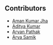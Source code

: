 ## Contributors

- [Aman Kumar Jha](https://github.com/amankumar6204)
- [Aditya Kumar](https://github.com/)
- [Aryan Pathak](https://github.com/AR8360)
- [Arya Samik](https://github.com/AryaSamik)
